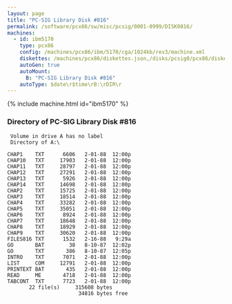 ```yaml
---
layout: page
title: "PC-SIG Library Disk #816"
permalink: /software/pcx86/sw/misc/pcsig/0001-0999/DISK0816/
machines:
  - id: ibm5170
    type: pcx86
    config: /machines/pcx86/ibm/5170/cga/1024kb/rev3/machine.xml
    diskettes: /machines/pcx86/diskettes.json,/disks/pcsig0/pcx86/diskettes.json
    autoGen: true
    autoMount:
      B: "PC-SIG Library Disk #816"
    autoType: $date\r$time\rB:\rDIR\r
---
```


{% include machine.html id="ibm5170" %}

### Directory of PC-SIG Library Disk #816

     Volume in drive A has no label
     Directory of A:\

    CHAP1    TXT      6606   2-01-88  12:00p
    CHAP10   TXT     17903   2-01-88  12:00p
    CHAP11   TXT     28797   2-01-88  12:00p
    CHAP12   TXT     27291   2-01-88  12:00p
    CHAP13   TXT      5926   2-01-88  12:00p
    CHAP14   TXT     14698   2-01-88  12:00p
    CHAP2    TXT     15725   2-01-88  12:00p
    CHAP3    TXT     18514   2-01-88  12:00p
    CHAP4    TXT     33282   2-01-88  12:00p
    CHAP5    TXT     35051   2-01-88  12:00p
    CHAP6    TXT      8924   2-01-88  12:00p
    CHAP7    TXT     18648   2-01-88  12:00p
    CHAP8    TXT     18929   2-01-88  12:00p
    CHAP9    TXT     30620   2-01-88  12:00p
    FILES816 TXT      1532   2-16-88   9:29a
    GO       BAT        38   8-10-87  12:02p
    GO       TXT       386   8-10-87  12:05p
    INTRO    TXT      7071   2-01-88  12:00p
    LIST     COM     12791   2-01-88  12:00p
    PRINTEXT BAT       435   2-01-88  12:00p
    READ     ME       4718   2-01-88  12:00p
    TABCONT  TXT      7723   2-01-88  12:00p
           22 file(s)     315608 bytes
                           34816 bytes free
